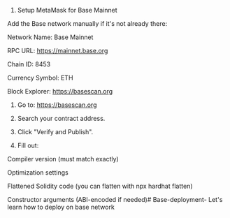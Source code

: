 1. Setup MetaMask for Base Mainnet

Add the Base network manually if it's not already there:

Network Name: Base Mainnet

RPC URL: https://mainnet.base.org

Chain ID: 8453

Currency Symbol: ETH

Block Explorer: https://basescan.org



1. Go to: https://basescan.org


2. Search your contract address.


3. Click "Verify and Publish".


4. Fill out:

Compiler version (must match exactly)

Optimization settings

Flattened Solidity code (you can flatten with npx hardhat flatten)

Constructor arguments (ABI-encoded if needed)# Base-deployment-
Let's learn how to deploy on base network 
